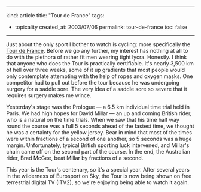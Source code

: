 -----
kind: article
title: "Tour de France"
tags:
- topicality
created_at: 2003/07/06
permalink: tour-de-france
toc: false
-----

<p>Just about the only sport I bother to watch is cycling: more specifically the <a href="http://www.letour.fr/2003/us/index.html">Tour de France</a>. Before we go any further, my interest has nothing at all to do with the plethora of rather fit men wearing tight lycra. Honestly. I think that anyone who does the Tour is practically certifiable. It's nearly 3,500 km of hell over three weeks, some of it up gradients that most people would only contemplate attempting with the help of ropes and oxygen masks. One competitor had to pull out before the tour because he was undergoing surgery for a saddle sore. The very idea of a saddle sore so severe that it requires surgery makes me wince.</p>

<p>Yesterday's stage was the Prologue &mdash; a 6.5 km individual time trial held in Paris. We had high hopes for David Millar &mdash; an up and coming British rider, who is a natural on the time trials. When we saw that his time half way round the course was a full 5 seconds ahead of the fastest time, we thought he was a certainty for the yellow jersey. Bear in mind that most of the times were within fractions of a second of one another, so 5 seconds was a huge margin. Unfortunately, typical British sporting luck intervened, and Millar's chain came off on the second part of the course. In the end, the Australian rider, Brad McGee, beat Millar by fractions of a second.</p>

<p>This year is the Tour's centenary, so it's a special year. After several years in the wilderness of Eurosport on Sky, the Tour is now being shown on free terrestrial digital TV (ITV2), so we're enjoying being able to watch it again.</p>
